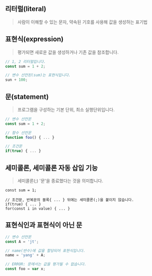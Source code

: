 ## 리터럴(literal)
> 사람이 이해할 수 있는 문자, 약속된 기호를 사용해 값을 생성하는 표기법

## 표현식(expression)
> 평가되면 새로운 값을 생성하거나 기존 값을 참조합니다.
```javascript
// 1, 2 리터럴입니다.
const sum = 1 + 2;

// 변수 선언된(sum)는 표현식입니다.
sun + 100;
```

## 문(statement)
> 프로그램을 구성하는 기본 단위, 최소 실행단위입니다.
```javascript
// 변수 선언문
const sum = 1 + 2;

// 함수 선언문
function foo() { ... }

// 조건문
if(true) { ... }
```

## 세미콜론, 세미콜론 자동 삽입 기능
> 세미콜론(;) '문'을 종료했다는 것을 의미합니다.

```javascrip
const sum = 1;

// 조건문, 반복문의 블록{ ... } 뒤에는 세미콜론(;)을 붙이지 않습니다.
if(true) { ... }
for(const i in value) { ... }
```

## 표현식인과 표현식이 아닌 문
```javascript
// 변수 선언문
const A = 'jt';

// name(뱐수)에 값을 할당되어 표현식입니다.
name = 'yang' + A;

// ERROR: 문에서는 값을 평가될 수 없습니다.
const foo = var x;
```


